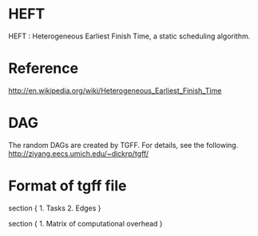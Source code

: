 HEFT
====
HEFT : Heterogeneous Earliest Finish Time, a static scheduling algorithm.

Reference
====
http://en.wikipedia.org/wiki/Heterogeneous_Earliest_Finish_Time

DAG
====
The random DAGs are created by TGFF. For details, see the following.
http://ziyang.eecs.umich.edu/~dickrp/tgff/

Format of tgff file
====
section {
	1. Tasks
	2. Edges
}

section {
	1. Matrix of computational overhead
}
